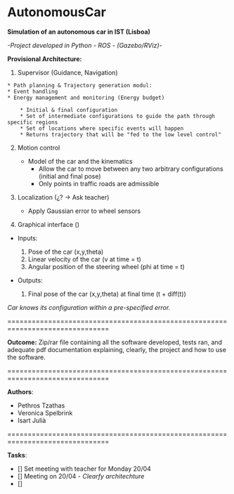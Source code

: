 # AutonomousCar

**Simulation of an autonomous car in IST (Lisboa)**

*-Project developed in Python - ROS - (Gazebo/RViz)-*

**Provisional Architecture:**

  1.  Supervisor (Guidance, Navigation)

    * Path planning & Trajectory generation modul:
    * Event handling
    * Energy management and monitoring (Energy budget)

        * Initial & final configuration
        * Set of intermediate configurations to guide the path through specific regions
        * Set of locations where specific events will happen
        * Returns trajectory that will be "fed to the low level control"


  2.  Motion control
      * Model of the car and the kinematics
        * Allow the car to move between any two arbitrary configurations (initial and final pose)
        * Only points in traffic roads are admissible

  3.  Localization (¿? -> Ask teacher)
      * Apply Gaussian error to wheel sensors

  4.  Graphical interface ()


-   Inputs:

    1.  Pose of the car (x,y,theta)
    2.  Linear velocity of the car (v at time = t)
    3.  Angular position of the steering wheel (phi at time = t)

-   Outputs:
    1.  Final pose of the car (x,y,theta) at final time (t + diff(t))

*Car knows its configuration within a pre-specified error.*

===============================================================================

**Outcome:**
Zip/rar file containing all the software developed, tests ran, and adequate pdf
documentation explaining, clearly, the project and how to use the software.

===============================================================================

**Authors**:

- Pethros Tzathas
- Veronica Spelbrink
- Isart Julià

===============================================================================

**Tasks**:
- [] Set meeting with teacher for Monday 20/04
- [] Meeting on 20/04 - *Clearfy architechture*
- []
